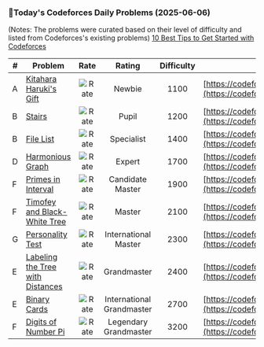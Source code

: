 ### 🌟Today's Codeforces Daily Problems (2025-06-06)
(Notes: The problems were curated based on their level of difficulty and listed from Codeforces's existing problems)
[10 Best Tips to Get Started with Codeforces](https://github.com/ika9810/Codeforces-Daily-Problems/blob/main/10%20Best%20Tips%20to%20Get%20Started%20with%20Codeforces.md)

| # | Problem | Rate| Rating | Difficulty | Contest |
|---| ----- | :--------: | :----------: | :----------: | ---------- |
|A|[Kitahara Haruki's Gift](https://codeforces.com/contest/433/problem/A)|![Rate](https://img.shields.io/badge/Newbie-1100-lightgrey)|Newbie|1100|[https://codeforces.com/contest/433](https://codeforces.com/contest/433)|
|B|[Stairs](https://codeforces.com/contest/1419/problem/B)|![Rate](https://img.shields.io/badge/Pupil-1200-brightgreen)|Pupil|1200|[https://codeforces.com/contest/1419](https://codeforces.com/contest/1419)|
|B|[File List](https://codeforces.com/contest/174/problem/B)|![Rate](https://img.shields.io/badge/Specialist-1400-9cf)|Specialist|1400|[https://codeforces.com/contest/174](https://codeforces.com/contest/174)|
|D|[Harmonious Graph](https://codeforces.com/contest/1253/problem/D)|![Rate](https://img.shields.io/badge/Expert-1700-blue)|Expert|1700|[https://codeforces.com/contest/1253](https://codeforces.com/contest/1253)|
|F|[Primes in Interval](https://codeforces.com/contest/661/problem/F)|![Rate](https://img.shields.io/badge/Candidate%20Master-1900-blueviolet)|Candidate Master|1900|[https://codeforces.com/contest/661](https://codeforces.com/contest/661)|
|F|[Timofey and Black-White Tree](https://codeforces.com/contest/1790/problem/F)|![Rate](https://img.shields.io/badge/Master-2100-orange)|Master|2100|[https://codeforces.com/contest/1790](https://codeforces.com/contest/1790)|
|G|[Personality Test](https://codeforces.com/contest/1938/problem/G)|![Rate](https://img.shields.io/badge/International%20Master-2300-orange)|International Master|2300|[https://codeforces.com/contest/1938](https://codeforces.com/contest/1938)|
|E|[Labeling the Tree with Distances](https://codeforces.com/contest/1794/problem/E)|![Rate](https://img.shields.io/badge/Grandmaster-2400-red)|Grandmaster|2400|[https://codeforces.com/contest/1794](https://codeforces.com/contest/1794)|
|E|[Binary Cards](https://codeforces.com/contest/949/problem/E)|![Rate](https://img.shields.io/badge/International%20Grandmaster-2700-red)|International Grandmaster|2700|[https://codeforces.com/contest/949](https://codeforces.com/contest/949)|
|F|[Digits of Number Pi](https://codeforces.com/contest/585/problem/F)|![Rate](https://img.shields.io/badge/Legendary%20Grandmaster-3200-red)|Legendary Grandmaster|3200|[https://codeforces.com/contest/585](https://codeforces.com/contest/585)|
